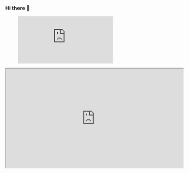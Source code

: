 ### Hi there 👋
<figure><embed src="https://wakatime.com/share/@Antrubtor/c0596a89-db6d-4d3c-861a-6df183c65863.svg"></embed></figure>
<iframe width="560" height="315" src="https://wakatime.com/share/@Antrubtor/c0596a89-db6d-4d3c-861a-6df183c65863.svg" title="Time"</iframe>

![](https://komarev.com/ghpvc/?username=Antrubtor&style=flat-square)

## <img src="https://media2.giphy.com/media/QssGEmpkyEOhBCb7e1/giphy.gif?cid=ecf05e47a0n3gi1bfqntqmob8g9aid1oyj2wr3ds3mg700bl&rid=giphy.gif" width ="25"><b> Skills</b>


- **Languages**:
![Python](https://img.shields.io/badge/python-3670A0?style=for-the-badge&logo=python&logoColor=ffdd54)
![C#](https://img.shields.io/badge/c%23-%23239120.svg?style=for-the-badge&logo=c-sharp&logoColor=white)
![OCAML](https://img.shields.io/badge/-Ocaml-orange?color=cc4100&style=for-the-badge&logo=ocaml&logoColor=white)




## <img src="https://media.giphy.com/media/iY8CRBdQXODJSCERIr/giphy.gif" width="35"><b> Github Stats </b>

<div align="center">
<a href="https://github.com/Antrubtor/">
  <img src="https://github-readme-stats.vercel.app/api?username=Antrubtor&include_all_commits=true&count_private=true&show_icons=true&line_height=20&title_color=7A7ADB&icon_color=2234AE&text_color=D3D3D3&bg_color=0,000000,130F40" width="450"/>
  <img src="https://github-readme-stats.vercel.app/api/top-langs?username=Antrubtor&show_icons=true&locale=en&layout=compact&line_height=20&title_color=7A7ADB&icon_color=2234AE&text_color=D3D3D3&bg_color=0,000000,130F40" width="375"  alt="Antrubtor"/>
  
  [![trophy](https://github-profile-trophy.vercel.app/?username=Antrubtor&theme=onedark)](https://github.com/ryo-ma/github-profile-trophy)
</div>
